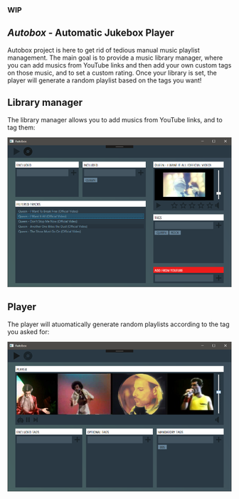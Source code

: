 ### WIP

## *Autobox* - Automatic Jukebox Player
Autobox project is here to get rid of tedious manual music playlist management.
The main goal is to provide a music library manager, where you can add musics from YouTube links and then add your own custom tags on those music, and to set a custom rating.
Once your library is set, the player will generate a random playlist based on the tags you want!

## Library manager
The library manager allows you to add musics from YouTube links, and to tag them:

![alt text](Doc/Library.png)

## Player
The player will atuomatically generate random playlists according to the tag you asked for:

![alt text](Doc/Player.png)
